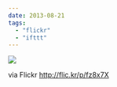 ```yaml
---
date: 2013-08-21
tags: 
  - "flickr"
  - "ifttt"
---
```


![](http://farm4.staticflickr.com/3751/9563909591_48e54e35cf_b.jpg)  

  
  
via Flickr http://flic.kr/p/fz8x7X
